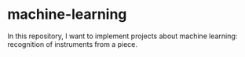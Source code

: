 # machine-learning
In this repository, I want to implement projects about machine learning: recognition of instruments from a piece.
